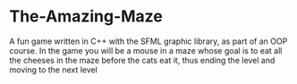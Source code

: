 # The-Amazing-Maze
A fun game written in C++ with the SFML graphic library, as part of an OOP course. In the game you will be a mouse in a maze whose goal is to eat all the cheeses in the maze before the cats eat it, thus ending the level and moving to the next level
